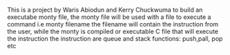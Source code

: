 This is a project by Waris Abiodun and Kerry Chuckwuma to build an executabe monty file, the monty file will be used with a file to execute a command i.e monty filename
the filename will contain the instruction from the user, while the monty is compiled or executable C file that will execute the instruction
the instruction are queue and stack functions: push,pall, pop etc
